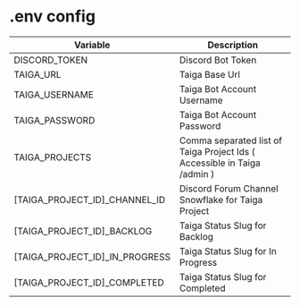 # .env config
| Variable | Description |
|----------|-------------|
| DISCORD_TOKEN | Discord Bot Token |
| TAIGA_URL | Taiga Base Url |
| TAIGA_USERNAME | Taiga Bot Account Username |
| TAIGA_PASSWORD | Taiga Bot Account Password |
| TAIGA_PROJECTS | Comma separated list of Taiga Project Ids ( Accessible in Taiga /admin ) |
| [TAIGA_PROJECT_ID]_CHANNEL_ID | Discord Forum Channel Snowflake for Taiga Project |
| [TAIGA_PROJECT_ID]_BACKLOG | Taiga Status Slug for Backlog |
| [TAIGA_PROJECT_ID]_IN_PROGRESS | Taiga Status Slug for In Progress |
| [TAIGA_PROJECT_ID]_COMPLETED | Taiga Status Slug for Completed |
